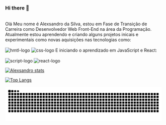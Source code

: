 ### Hi there :pencil:
<br>
Olá Meu nome é Alexsandro da Silva, estou em Fase de Transição de Carreira como Desenvolvedor Web Front-End na área da Programação. Atualmente estou aprendendo e criando alguns projetos inicais e experimentais como novas aquisições nas tecnologias como:
<br>
<br>
   <img src="https://img.shields.io/badge/HTML5-E34F26?style=for-the-badge&logo=html5&logoColor=white" alt="hmtl-logo" />
   <img src="https://img.shields.io/badge/CSS3-1572B6?style=for-the-badge&logo=css3&logoColor=white" alt="css-logo" />
   E iniciando o aprendizado  em JavaScript e React:
   <br>
   <br>
   <img src="https://img.shields.io/badge/JavaScript-F7DF1E?style=for-the-badge&logo=javascript&logoColor=black" alt="script-logo" />
   <img src="https://img.shields.io/badge/React_Native-20232A?style=for-the-badge&logo=react&logoColor=61DAFB" alt="react-logo" />


[![Alexsandro stats](https://github-readme-stats.vercel.app/api?username=alx-8914)](https://github.com/anuraghazra/github-readme-stats)

[![Top Langs](https://github-readme-stats.vercel.app/api/top-langs/?username=alx-8914)](https://github.com/anuraghazra/github-readme-stats)


<picture>
  <source media="(prefers-color-scheme: dark)" srcset="https://raw.githubusercontent.com/alx-8914/alx-8914/output/github-contribution-grid-snake-dark.svg">
  <source media="(prefers-color-scheme: light)" srcset="https://raw.githubusercontent.com/alx-8914/alx-8914/output/github-contribution-grid-snake.svg">
  <img alt="github contribution grid snake animation" src="https://raw.githubusercontent.com/alx-8914/alx-8914/output/github-contribution-grid-snake.svg">
</picture>
<br><br>
